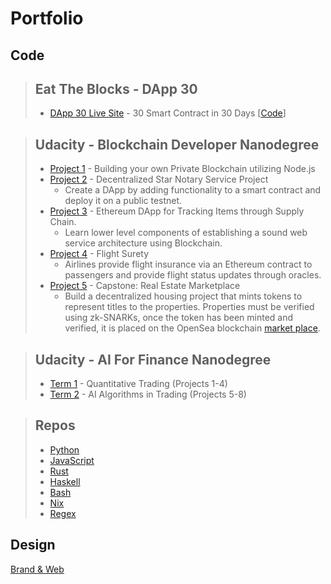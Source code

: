 # Portfolio
## Code


> ## Eat The Blocks - DApp 30
> -   [DApp 30 Live Site](https://th-dapp30.web.app/) - 30 Smart Contract in 30 Days [[Code](https://github.com/heathdrobertson/dapp30)]


> ## Udacity - Blockchain Developer Nanodegree
> -  [Project 1](https://github.com/heathdrobertson/private_blockchain) - Building your own Private Blockchain utilizing Node.js
> -  [Project 2](https://github.com/search?q=user%3Aheathdrobertson+udacity) - Decentralized Star Notary Service Project
>     -  Create a DApp by adding functionality to a smart contract and deploy it on a public testnet.
> -  [Project 3](https://github.com/heathdrobertson/supply_chain) - Ethereum DApp for Tracking Items through Supply Chain.
>     -  Learn lower level components of establishing a sound web service architecture using Blockchain.
> -  [Project 4](https://github.com/heathdrobertson/flight_surety) - Flight Surety
>     -  Airlines provide flight insurance via an Ethereum contract to passengers and provide flight status updates through oracles.
> -  [Project 5](https://github.com/heathdrobertson/blockchain_capstone) - Capstone: Real Estate Marketplace
>     -  Build a decentralized housing project that mints tokens to represent titles to the properties. Properties must be verified using zk-SNARKs, once the token has been minted and verified, it is placed on the OpenSea blockchain [market place](https://rinkeby.opensea.io/assets/toilethill-real-estate-ownership-transfer?embed=true&ref=0x55466fc7cd33e6791d7e2246fe7496783cc6ed4f).


> ##  Udacity - AI For Finance Nanodegree
> - [Term 1](https://github.com/heathdrobertson/ai_algorithms_trading-term1) - Quantitative Trading (Projects 1-4)
> - [Term 2](https://github.com/heathdrobertson/ai_algorithms_trading-term2) - AI Algorithms in Trading (Projects 5-8)


> ##  Repos
> - [Python](https://github.com/heathdrobertson/python)
> - [JavaScript](https://github.com/heathdrobertson/javascript)
> - [Rust](https://github.com/heathdrobertson/rust)
> - [Haskell](https://github.com/heathdrobertson/haskell)
> - [Bash](https://github.com/heathdrobertson/bash)
> - [Nix](https://github.com/heathdrobertson/nix)
> - [Regex](https://github.com/heathdrobertson/regex)


## Design
[Brand & Web](./assets/md/design.md)


